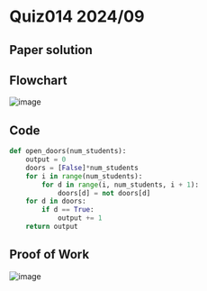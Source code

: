 # Quiz014 2024/09

## Paper solution

## Flowchart
![image](https://github.com/user-attachments/assets/0da53646-0c29-411f-b6d2-4e8bf8ab29ba)

## Code
```.py
def open_doors(num_students):
    output = 0
    doors = [False]*num_students
    for i in range(num_students):
        for d in range(i, num_students, i + 1):
            doors[d] = not doors[d]
    for d in doors:
        if d == True:
            output += 1
    return output
```

## Proof of Work
![image](https://github.com/user-attachments/assets/05061978-d694-461c-a022-4cf0bf49d54d)
